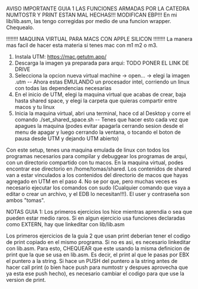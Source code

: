 AVISO IMPORTANTE GUIA 1
LAS FUNCIONES ARMADAS POR LA CATEDRA NUMTOSTR Y PRINT ESTAN MAL HECHAS!!! MODIFICAN EBP!!!
En mi lib/lib.asm, las tengo corregidas por medio de una funcion wrapper. Chequealo.



!!!!!!!! MAQUINA VIRTUAL PARA MACS CON APPLE SILICON !!!!!!!!
La manera mas facil de hacer esta materia si tenes mac con m1 m2 o m3. 

1. Instala UTM: https://mac.getutm.app/
2. Descarga la imagen ya preparada para arqui:  TODO PONER EL LINK DE DRIVE
3. Selecciona la opcion nueva virtual machine -> open... -> elegi la imagen .utm -- Ahora estas EMULANDO un procesador intel, corriendo un linux con todas las dependencias necesarias
4. En el inicio de UTM, elegi la maquina virtual que acabas de crear, baja hasta shared space, y elegi la carpeta que quieras compartir entre macos y tu linux
5. Inicia la maquina virtual, abri una terminal, hace cd al Desktop y corre el comando ./set_shared_space.sh -- Tenes que hacer esto cada vez que apagues la maquina (podes evitar apagarla cerrando sesion desde el menu de apagar y luego cerrando la ventana, o tocando el boton de pausa desde UTM y dejando UTM abierto)

Con este setup, tenes una maquina emulada de linux con todos los programas necesarios para compilar y debuggear los programas de arqui, con un directorio compartido con tu macos. En la maquina virtual, podes encontrar ese directorio en /home/tomas/shared. Los contenidos de shared van a estar vinculados a los contenidos del directorio de macos que hayas agregado en UTM en el paso 4.
No se por que, pero muchas veces es necesario ejecutar los comandos con sudo (Cualquier comando que vaya a editar o crear un archivo, y el EDB lo necesitan!!!).
El user y contraseña son ambos "tomas".
   


NOTAS GUIA 1:
Los primeros ejercicios los hice mientras aprendia o sea que pueden estar medio raros.
Si en algun ejercicio usa funciones declaradas como EXTERN, hay que linkeditar con lib/lib.asm

Los primeros ejercicios de la guia 2 que usan print deberian tener el codigo de print copiado en el mismo programa.
Si no es asi, es necesario linkeditar con lib.asm. Para esto, CHEQUEAR que este usando la misma definicion de print
que la que se usa en lib.asm. Es decir, el print al que le pasas por EBX el puntero a la string. Si hace un PUSH del
puntero a la string antes de hacer call print (o bien hace push para numtostr y despues aprovecha que ya esta ese push hecho),
es necesario cambiar el codigo para que use la version de print.
